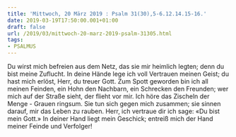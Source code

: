 ```yaml
---
title: 'Mittwoch, 20 März 2019 : Psalm 31(30),5-6.12.14.15-16.'
date: 2019-03-19T17:50:00.001+01:00
draft: false
url: /2019/03/mittwoch-20-marz-2019-psalm-31305.html
tags: 
- PSALMUS
---
```


Du wirst mich befreien aus dem Netz, das sie mir heimlich legten; denn du bist meine Zuflucht. In deine Hände lege ich voll Vertrauen meinen Geist; du hast mich erlöst, Herr, du treuer Gott. Zum Spott geworden bin ich all meinen Feinden, ein Hohn den Nachbarn, ein Schrecken den Freunden; wer mich auf der Straße sieht, der flieht vor mir. Ich höre das Zischeln der Menge - Grauen ringsum. Sie tun sich gegen mich zusammen; sie sinnen darauf, mir das Leben zu rauben. Herr, ich vertraue dir ich sage: «Du bist mein Gott.» In deiner Hand liegt mein Geschick; entreiß mich der Hand meiner Feinde und Verfolger!